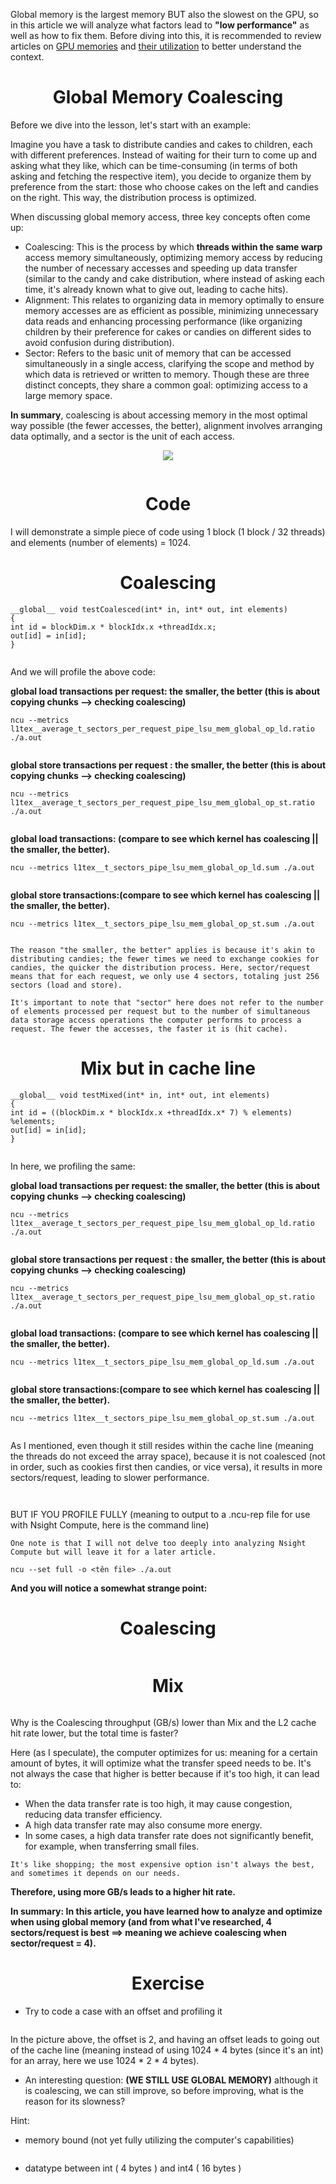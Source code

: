 

Global memory is the largest memory BUT also the slowest on the GPU, so in this article we will analyze what factors lead to **"low performance"** as well as how to fix them. Before diving into this, it is recommended to review articles on [GPU memories](https://github.com/CisMine/Parallel-Computing-Cuda-C/tree/main/Chapter05) and [their utilization](https://github.com/CisMine/Parallel-Computing-Cuda-C/tree/main/Chapter06) to better understand the context.

<p align="center">
 <h1 align="center"> Global Memory Coalescing </h1>
</p>


Before we dive into the lesson, let's start with an example:

Imagine you have a task to distribute candies and cakes to children, each with different preferences. Instead of waiting for their turn to come up and asking what they like, which can be time-consuming (in terms of both asking and fetching the respective item), you decide to organize them by preference from the start: those who choose cakes on the left and candies on the right. This way, the distribution process is optimized.

When discussing global memory access, three key concepts often come up:

- Coalescing: This is the process by which **threads within the same warp** access memory simultaneously, optimizing memory access by reducing the number of necessary accesses and speeding up data transfer (similar to the candy and cake distribution, where instead of asking each time, it's already known what to give out, leading to cache hits).
- Alignment: This relates to organizing data in memory optimally to ensure memory accesses are as efficient as possible, minimizing unnecessary data reads and enhancing processing performance (like organizing children by their preference for cakes or candies on different sides to avoid confusion during distribution).
- Sector: Refers to the basic unit of memory that can be accessed simultaneously in a single access, clarifying the scope and method by which data is retrieved or written to memory.
Though these are three distinct concepts, they share a common goal: optimizing access to a large memory space.

**In summary**, coalescing is about accessing memory in the most optimal way possible (the fewer accesses, the better), alignment involves arranging data optimally, and a sector is the unit of each access.

<p align="center">
  <img src="https://github.com/CisMine/Guide-NVIDIA-Tools/assets/122800932/0d1f3e00-36a7-4614-8804-dca5d7683aaf " />
</p>

<p align="center">
  <img src=" " />
</p>


<p align="center">
 <h1 align="center"> Code </h1>
</p>


I will demonstrate a simple piece of code using 1 block (1 block / 32 threads) and elements (number of elements) = 1024.

<p align="center">
 <h1 align="center"> Coalescing </h1>
</p>


```
__global__ void testCoalesced(int* in, int* out, int elements)
{
int id = blockDim.x * blockIdx.x +threadIdx.x;
out[id] = in[id];
}
```

<p align="center">
  <img src=" " />
</p>


And we will profile the above code:

**global load transactions per request: the smaller, the better (this is about copying chunks --> checking coalescing)**

```
ncu --metrics l1tex__average_t_sectors_per_request_pipe_lsu_mem_global_op_ld.ratio ./a.out
```

<p align="center">
  <img src=" " />
</p>

**global store transactions per request : the smaller, the better (this is about copying chunks --> checking coalescing)**

```
ncu --metrics l1tex__average_t_sectors_per_request_pipe_lsu_mem_global_op_st.ratio ./a.out
```

<p align="center">
  <img src=" " />
</p>



**global load transactions: (compare to see which kernel has coalescing || the smaller, the better).**

```
ncu --metrics l1tex__t_sectors_pipe_lsu_mem_global_op_ld.sum ./a.out
```

<p align="center">
  <img src=" " />
</p>

**global store transactions:(compare to see which kernel has coalescing || the smaller, the better).**

```
ncu --metrics l1tex__t_sectors_pipe_lsu_mem_global_op_st.sum ./a.out
```

<p align="center">
  <img src=" " />
</p>


`The reason "the smaller, the better" applies is because it's akin to distributing candies; the fewer times we need to exchange cookies for candies, the quicker the distribution process. Here, sector/request means that for each request, we only use 4 sectors, totaling just 256 sectors (load and store).`

`It's important to note that "sector" here does not refer to the number of elements processed per request but to the number of simultaneous data storage access operations the computer performs to process a request. The fewer the accesses, the faster it is (hit cache).`


<p align="center">
 <h1 align="center"> Mix but in cache line </h1>
</p>


```
__global__ void testMixed(int* in, int* out, int elements)
{
int id = ((blockDim.x * blockIdx.x +threadIdx.x* 7) % elements) %elements;
out[id] = in[id];
}
```

<p align="center">
  <img src=" " />
</p>

In here, we profiling the same:

**global load transactions per request: the smaller, the better (this is about copying chunks --> checking coalescing)**

```
ncu --metrics l1tex__average_t_sectors_per_request_pipe_lsu_mem_global_op_ld.ratio ./a.out
```

<p align="center">
  <img src=" " />
</p>

**global store transactions per request : the smaller, the better (this is about copying chunks --> checking coalescing)**

```
ncu --metrics l1tex__average_t_sectors_per_request_pipe_lsu_mem_global_op_st.ratio ./a.out
```

<p align="center">
  <img src=" " />
</p>



**global load transactions: (compare to see which kernel has coalescing || the smaller, the better).**

```
ncu --metrics l1tex__t_sectors_pipe_lsu_mem_global_op_ld.sum ./a.out
```

<p align="center">
  <img src=" " />
</p>

**global store transactions:(compare to see which kernel has coalescing || the smaller, the better).**

```
ncu --metrics l1tex__t_sectors_pipe_lsu_mem_global_op_st.sum ./a.out
```

<p align="center">
  <img src=" " />
</p>


As I mentioned, even though it still resides within the cache line (meaning the threads do not exceed the array space), because it is not coalesced (not in order, such as cookies first then candies, or vice versa), it results in more sectors/request, leading to slower performance.


<p align="center">
  <img src=" " />
</p>

<p align="center">
  <img src=" " />
</p>

BUT IF YOU PROFILE FULLY (meaning to output to a .ncu-rep file for use with Nsight Compute, here is the command line)

`One note is that I will not delve too deeply into analyzing Nsight Compute but will leave it for a later article.`

```
ncu --set full -o <tên file> ./a.out
```

**And you will notice a somewhat strange point:**

<p align="center">
 <h1 align="center">Coalescing </h1>
</p>

<p align="center">
  <img src=" " />
</p>

<p align="center">
 <h1 align="center">Mix </h1>
</p>


<p align="center">
  <img src=" " />
</p>

Why is the Coalescing throughput (GB/s) lower than Mix and the L2 cache hit rate lower, but the total time is faster?

Here (as I speculate), the computer optimizes for us: meaning for a certain amount of bytes, it will optimize what the transfer speed needs to be. It's not always the case that higher is better because if it's too high, it can lead to:

- When the data transfer rate is too high, it may cause congestion, reducing data transfer efficiency.
- A high data transfer rate may also consume more energy.
- In some cases, a high data transfer rate does not significantly benefit, for example, when transferring small files.
  
`It's like shopping; the most expensive option isn't always the best, and sometimes it depends on our needs.`

**Therefore, using more GB/s leads to a higher hit rate.**

**In summary: In this article, you have learned how to analyze and optimize when using global memory (and from what I've researched, 4 sectors/request is best ==> meaning we achieve coalescing when sector/request = 4).**


<p align="center">
 <h1 align="center">Exercise </h1>
</p>

- Try to code a case with an offset and profiling it

  <p align="center">
  <img src=" " />
</p>

In the picture above, the offset is 2, and having an offset leads to going out of the cache line (meaning instead of using 1024 * 4 bytes (since it's an int) for an array, here we use 1024 * 2 * 4 bytes).

- An interesting question: **(WE STILL USE GLOBAL MEMORY)** although it is coalescing, we can still improve, so before improving, what is the reason for its slowness?
  
Hint:
  - memory bound (not yet fully utilizing the computer's capabilities)

  <p align="center">
  <img src=" " />
</p>

  - datatype between int ( 4 bytes ) and int4 ( 16 bytes )






